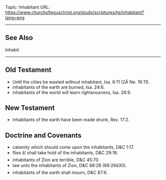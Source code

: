 Topic: Inhabitant
URL: https://www.churchofjesuschrist.org/study/scriptures/tg/inhabitant?lang=eng

---

## See Also

Inhabit

---

## Old Testament

- Until the cities be wasted without inhabitant, Isa. 6:11 (2Â Ne. 16:11).
- inhabitants of the earth are burned, Isa. 24:6.
- inhabitants of the world will learn righteousness, Isa. 26:9.

## New Testament

- inhabitants of the earth have been made drunk, Rev. 17:2.

## Doctrine and Covenants

- calamity which should come upon the inhabitants, D&C 1:17.
- flies â¦ shall take hold of the inhabitants, D&C 29:18.
- inhabitants of Zion are terrible, D&C 45:70.
- law unto the inhabitants of Zion, D&C 68:26 (68:26â30).
- inhabitants of the earth shall mourn, D&C 87:6.

